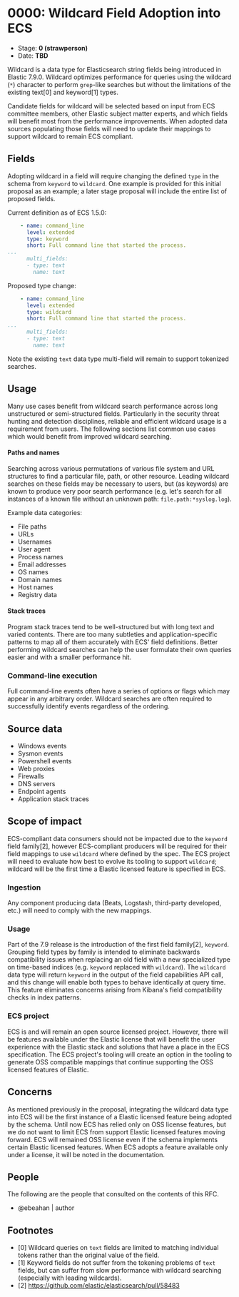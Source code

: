 # 0000: Wildcard Field Adoption into ECS
<!--^ The ECS team will assign a unique, contiguous RFC number upon merging the initial stage of this RFC, taking care not to conflict with other RFCs.-->

- Stage: **0 (strawperson)** <!-- Update to reflect target stage -->
- Date: **TBD** <!-- Update to reflect date of most recent stage advancement -->

<!--
Stage 0: Provide a high level summary of the premise of these changes. Briefly describe the nature, purpose, and impact of the changes. ~2-5 sentences.
-->

Wildcard is a data type for Elasticsearch string fields being introduced in Elastic 7.9.0. Wildcard optimizes performance for queries using the wildcard (`*`) character to perform `grep`-like searches but without the limitations of the existing
text[0] and keyword[1] types.

Candidate fields for wildcard will be selected based on input from ECS committee members, other Elastic subject matter experts, and which fields will benefit most from the performance improvements. When adopted data sources populating those fields will need
to update their mappings to support wildcard to remain ECS compliant.

## Fields

<!--
Stage: 1: Describe at a high level how this change affects fields. Which fieldsets will be impacted? How many fields overall? Are we primarily adding fields, removing fields, or changing existing fields? The goal here is to understand the fundamental technical implications and likely extent of these changes. ~2-5 sentences.
-->

Adopting wildcard in a field will require changing the defined `type` in the schema from `keyword` to `wildcard`. One example is provided for this initial proposal as an example; a later stage proposal will include the entire list of proposed fields.

Current definition as of ECS 1.5.0:

```yaml
    - name: command_line
      level: extended
      type: keyword
      short: Full command line that started the process.
...
      multi_fields:
      - type: text
        name: text
```

Proposed type change:

```yaml
    - name: command_line
      level: extended
      type: wildcard
      short: Full command line that started the process.
...
      multi_fields:
      - type: text
        name: text
```

Note the existing `text` data type multi-field will remain to support tokenized searches.

## Usage

<!--
Stage 1: Describe at a high-level how these field changes will be used in practice. Real world examples are encouraged. The goal here is to understand how people would leverage these fields to gain insights or solve problems. ~1-3 paragraphs.
-->

Many use cases benefit from wildcard search performance across long unstructured or semi-structured fields. Particularly in the security threat hunting and detection disciplines, reliable and efficient wildcard usage is a requirement from users. The following
sections list common use cases which would benefit from improved wildcard searching.

#### Paths and names

Searching across various permutations of various file system and URL structures to find a particular file, path, or other resource. Leading wildcard searches on these fields may be necessary to users, but (as keywords) are known to produce very poor search performance
(e.g. let's search for all instances of a known file without an unknown path: `file.path:*syslog.log`).

Example data categories:

* File paths
* URLs
* Usernames
* User agent
* Process names
* Email addresses
* OS names
* Domain names
* Host names
* Registry data

#### Stack traces

Program stack traces tend to be well-structured but with long text and varied contents. There are too many subtleties and application-specific patterns to map all of them accurately with ECS' field definitions. Better performing wildcard searches can help the user formulate their own queries easier and with a smaller performance hit.

### Command-line execution

Full command-line events often have a series of options or flags which may appear in any arbitrary order. Wildcard searches are often required to successfully identify events regardless of the ordering.

## Source data

<!--
Stage 1: Provide a high-level description of example sources of data. This does not yet need to be a concrete example of a source document, but instead can simply describe a potential source (e.g. nginx access log). This will ultimately be fleshed out to include literal source examples in a future stage. The goal here is to identify practical sources for these fields in the real world. ~1-3 sentences or unordered list.
-->

* Windows events
* Sysmon events
* Powershell events
* Web proxies
* Firewalls
* DNS servers
* Endpoint agents
* Application stack traces


## Scope of impact

<!--
Stage 2: Identifies scope of impact of changes. Are breaking changes required? Should deprecation strategies be adopted? Will significant refactoring be involved? Break the impact down into:
 * Ingestion mechanisms (e.g. beats/logstash)
 * Usage mechanisms (e.g. Kibana applications, detections)
 * ECS project (e.g. docs, tooling)
The goal here is to research and understand the impact of these changes on users in the community and development teams across Elastic. 2-5 sentences each.
-->

ECS-compliant data consumers should not be impacted due to the `keyword` field family[2], however ECS-compliant producers will be required for their field mappings to use `wildcard` where defined by the spec. The ECS project will need to evaluate how best to
evolve its tooling to support `wildcard`; wildcard will be the first time a Elastic licensed feature is specified in ECS.

### Ingestion

Any component producing data (Beats, Logstash, third-party developed, etc.) will need to comply with the new mappings.

### Usage

Part of the 7.9 release is the introduction of the first field family[2], `keyword`. Grouping field types by family is intended to eliminate backwards compatibility issues when replacing an old field with a new specialized type on time-based indices (e.g. `keyword` replaced
with `wildcard`). The `wildcard` data type will return `keyword` in the output of the field capabilities API call, and this change will enable both types to behave identically at query time. This feature eliminates concerns arising from Kibana's field compatibility checks
in index patterns.

### ECS project

ECS is and will remain an open source licensed project. However, there will be features available under the Elastic license that will benefit the user experience with the Elastic stack and solutions that have a place in the ECS specification. The ECS project's tooling will
create an option in the tooling to generate OSS compatible mappings that continue supporting the OSS licensed features of Elastic.

## Concerns

<!--
Stage 1: Identify potential concerns, implementation challenges, or complexity. Spend some time on this. Play devil's advocate. Try to identify the sort of non-obvious challenges that tend to surface later. The goal here is to surface risks early, allow everyone the time to work through them, and ultimately document resolution for posterity's sake.
-->

As mentioned previously in the proposal, integrating the wildcard data type into ECS will be the first instance of a Elastic licensed feature being adopted by the schema. Until now ECS has relied only on OSS license features, but we do not want to limit ECS from support Elastic licensed features moving forward. ECS will remained OSS license even if the schema implements certain Elastic licensed features. When ECS adopts a feature available only under a license, it will be noted in the documentation.

## People

The following are the people that consulted on the contents of this RFC.

* @ebeahan | author

## Footnotes

* [0] Wildcard queries on `text` fields are limited to matching individual tokens rather than the original value of the field.
* [1] Keyword fields do not suffer from the tokening problems of `text` fields, but can suffer from slow performance with wildcard searching (especially with leading wildcards).
* [2] https://github.com/elastic/elasticsearch/pull/58483
